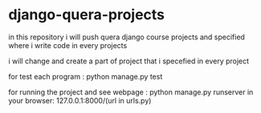 # django-quera-projects

in this repository i will push quera django course projects and specified where i write code in every projects 

i will change and create a part of project that i specefied in every project

for test each program : python manage.py test

for running the project and see webpage : python manage.py runserver in your browser: 127.0.0.1:8000/(url in urls.py)
